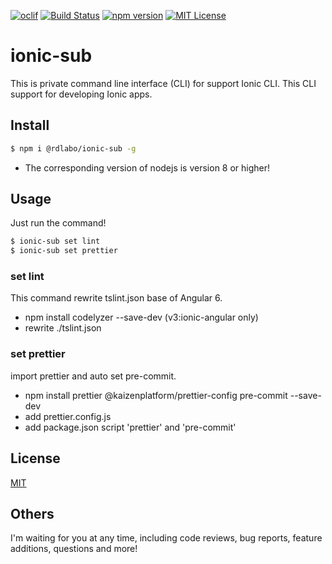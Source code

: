 [![oclif](https://img.shields.io/badge/cli-oclif-brightgreen.svg)](https://oclif.io)
[![Build Status](https://travis-ci.org/rdlabo/ionic-sub.svg?branch=master)](https://travis-ci.org/rdlabo/ionic-sub)
[![npm version](https://badge.fury.io/js/%40rdlabo%2Fionic-sub.svg)](https://badge.fury.io/js/%40rdlabo%2Fionic-sub)
[![MIT License](http://img.shields.io/badge/license-MIT-blue.svg?style=flat)](LICENSE)

# ionic-sub
This is private command line interface (CLI) for support Ionic CLI. 
This CLI support for developing Ionic apps.

## Install
```bash
$ npm i @rdlabo/ionic-sub -g
```

- The corresponding version of nodejs is version 8 or higher!

## Usage

Just run the command!

```bash
$ ionic-sub set lint
$ ionic-sub set prettier
```

### set lint

This command rewrite tslint.json base of Angular 6.

- npm install codelyzer --save-dev (v3:ionic-angular only)
- rewrite ./tslint.json

### set prettier

import prettier and auto set pre-commit.

- npm install prettier @kaizenplatform/prettier-config pre-commit --save-dev
- add prettier.config.js
- add package.json script 'prettier' and 'pre-commit'


## License
[MIT](https://github.com/k-kuwahara/ja-greetings/blob/master/LICENSE)


## Others
I'm waiting for you at any time, including code reviews, bug reports, feature additions, questions and more!
